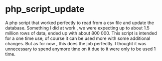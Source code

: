 # php_script_update
A php script that worked perfectly to read from a csv file and update the database. Something I did at work , we were expecting up to about 1.5 million rows of data, ended up with about 800 000. This script is intended for a one time use, of course it can be used more with some additional changes. But as for now , this does the job perfectly. I thought it was unnecessary to spend anymore time on it due to it were only to be used 1 time.

